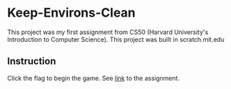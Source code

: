 # Keep-Environs-Clean
This project was my first assignment from CS50 (Harvard University's Introduction to Computer Science). This project was built in scratch.mit.edu

## Instruction
Click the flag to begin the game. See [link](https://scratch.mit.edu/projects/411415343/) to the assignment. 
